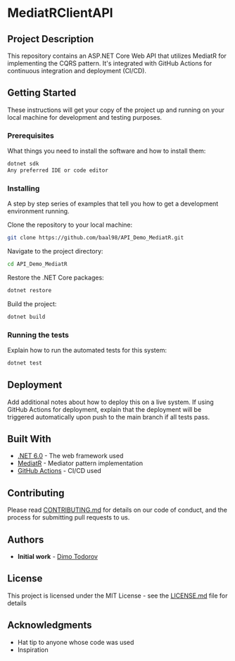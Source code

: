 # MediatRClientAPI

## Project Description
This repository contains an ASP.NET Core Web API that utilizes MediatR for implementing the CQRS pattern. It's integrated with GitHub Actions for continuous integration and deployment (CI/CD).

## Getting Started

These instructions will get your copy of the project up and running on your local machine for development and testing purposes.

### Prerequisites

What things you need to install the software and how to install them:

```bash
dotnet sdk
Any preferred IDE or code editor
```

### Installing

A step by step series of examples that tell you how to get a development environment running.

Clone the repository to your local machine:

```bash
git clone https://github.com/baal98/API_Demo_MediatR.git
```

Navigate to the project directory:

```bash
cd API_Demo_MediatR
```

Restore the .NET Core packages:

```bash
dotnet restore
```

Build the project:

```bash
dotnet build
```

### Running the tests

Explain how to run the automated tests for this system:

```bash
dotnet test
```

## Deployment

Add additional notes about how to deploy this on a live system. If using GitHub Actions for deployment, explain that the deployment will be triggered automatically upon push to the main branch if all tests pass.

## Built With

* [.NET 6.0](https://dotnet.microsoft.com/download/dotnet/6.0) - The web framework used
* [MediatR](https://github.com/jbogard/MediatR) - Mediator pattern implementation
* [GitHub Actions](https://github.com/features/actions) - CI/CD used

## Contributing

Please read [CONTRIBUTING.md](https://gist.github.com/PurpleBooth/b24679402957c63ec426) for details on our code of conduct, and the process for submitting pull requests to us.

## Authors

* **Initial work** - [Dimo Todorov](https://github.com/baal98)

## License

This project is licensed under the MIT License - see the [LICENSE.md](LICENSE.md) file for details

## Acknowledgments

* Hat tip to anyone whose code was used
* Inspiration
